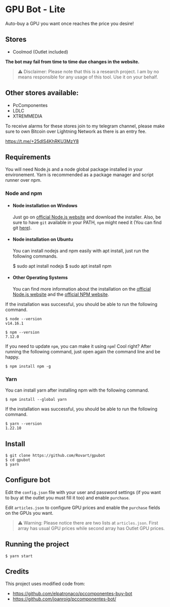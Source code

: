 # GPU Bot - Lite

Auto-buy a GPU you want once reaches the price you desire!

## Stores

- Coolmod (Outlet included)


**The bot may fail from time to time due changes in the website.**

> ⚠️ Disclaimer: Please note that this is a research project. I am by no means responsible for any usage of this tool. Use it on your behalf.

## Other stores available:

- PcComponentes
- LDLC
- XTREMMEDIA

To receive alarms for these stores join to my telegram channel, please make sure to own Bitcoin over Lightning Network as there is an entry fee.

https://t.me/+25dIS4KhRKU3MzY8

## Requirements

You will need Node.js and a node global package installed in your environement. Yarn is recommended as a package manager and script runner over npm.

### Node and npm

- #### Node installation on Windows

  Just go on [official Node.js website](https://nodejs.org/) and download the installer.
  Also, be sure to have `git` available in your PATH, `npm` might need it (You can find git [here](https://git-scm.com/)).

- #### Node installation on Ubuntu

  You can install nodejs and npm easily with apt install, just run the following commands.

  $ sudo apt install nodejs
  $ sudo apt install npm

- #### Other Operating Systems

  You can find more information about the installation on the [official Node.js website](https://nodejs.org/) and the [official NPM website](https://npmjs.org/).

If the installation was successful, you should be able to run the following command.

    $ node --version
    v14.16.1

    $ npm --version
    7.12.0

If you need to update `npm`, you can make it using `npm`! Cool right? After running the following command, just open again the command line and be happy.

    $ npm install npm -g

### Yarn

You can install yarn after installing npm with the following command.

    $ npm install --global yarn

If the installation was successful, you should be able to run the following command.

    $ yarn --version
    1.22.10

## Install

    $ git clone https://github.com/Rovart/gpubot
    $ cd gpubot
    $ yarn

## Configure bot

Edit the `config.json` file with your user and password settings (if you want to buy at the outlet you must fill it too) and enable `purchase`.

Edit `articles.json` to configure GPU prices and enable the `purchase` fields on the GPUs you want.

> ⚠️ Warning: Please notice there are two lists at `articles.json`. First array has usual GPU prices while second array has Outlet GPU prices.

## Running the project

    $ yarn start

## Credits

This project uses modified code from:
- https://github.com/elpatronaco/pccomponentes-buy-bot
- https://github.com/joanroig/pccomponentes-bot/
